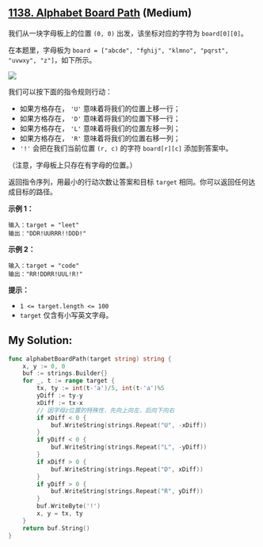## [1138. Alphabet Board Path](https://leetcode.cn/problems/alphabet-board-path) (Medium)

我们从一块字母板上的位置 `(0, 0)` 出发，该坐标对应的字符为 `board[0][0]`。

在本题里，字母板为 `board = ["abcde", "fghij", "klmno", "pqrst", "uvwxy", "z"]`，如下所示。

![](https://assets.leetcode.com/uploads/2019/07/28/azboard.png)

我们可以按下面的指令规则行动：

- 如果方格存在， `'U'` 意味着将我们的位置上移一行；
- 如果方格存在， `'D'` 意味着将我们的位置下移一行；
- 如果方格存在， `'L'` 意味着将我们的位置左移一列；
- 如果方格存在， `'R'` 意味着将我们的位置右移一列；
- `'!'` 会把在我们当前位置 `(r, c)` 的字符 `board[r][c]` 添加到答案中。

（注意，字母板上只存在有字母的位置。）

返回指令序列，用最小的行动次数让答案和目标 `target` 相同。你可以返回任何达成目标的路径。

**示例 1：**

```
输入：target = "leet"
输出："DDR!UURRR!!DDD!"

```

**示例 2：**

```
输入：target = "code"
输出："RR!DDRR!UUL!R!"

```

**提示：**

- `1 <= target.length <= 100`
- `target` 仅含有小写英文字母。

## My Solution:

```go
func alphabetBoardPath(target string) string {
    x, y := 0, 0
    buf := strings.Builder{}
    for _, t := range target {
        tx, ty := int(t-'a')/5, int(t-'a')%5
        yDiff := ty-y
        xDiff := tx-x
        // 因字母z位置的特殊性，先向上向左，后向下向右
        if xDiff < 0 {
            buf.WriteString(strings.Repeat("U", -xDiff))
        }
        if yDiff < 0 {
            buf.WriteString(strings.Repeat("L", -yDiff))
        }
        if xDiff > 0 {
            buf.WriteString(strings.Repeat("D", xDiff))
        }
        if yDiff > 0 {
            buf.WriteString(strings.Repeat("R", yDiff))
        }
        buf.WriteByte('!')
        x, y = tx, ty
    }
    return buf.String()
}
```
